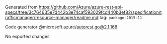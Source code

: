 Generated from https://github.com/Azure/azure-rest-api-specs/tree/3c764635e7d442b3e74caf593029fcd440b3ef82/specification/trafficmanager/resource-manager/readme.md tag: `package-2015-11`

Code generator @microsoft.azure/autorest.go@2.1.168

No exported changes